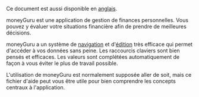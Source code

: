 Ce document est aussi disponible en [anglais](http://www.hardcoded.net/moneyguru/help/en).

moneyGuru est une application de gestion de finances personnelles. Vous pouvez y évaluer votre situations financière afin de prendre de meilleures décisions.

moneyGuru a un système de [navigation](basics.htm) et d'[édition](edition.htm) très efficace qui permet d'accéder à vos données sans peine. Les raccourcis claviers sont bien pensés et efficaces. Les valeurs sont complétées automatiquement de façon à vous éviter le plus de travail possible.

L'utilisation de moneyGuru est normalement supposée aller de soit, mais ce fichier d'aide peut vous être utile pour bien comprendre les concepts centraux à l'application.